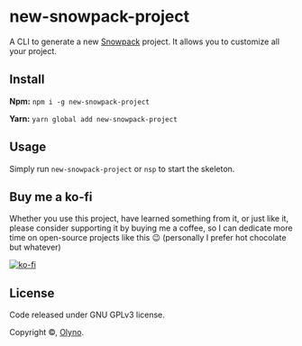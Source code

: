 # new-snowpack-project

A CLI to generate a new [Snowpack](https://www.snowpack.dev) project. It allows you to customize all your project.

## Install

**Npm:** ``npm i -g new-snowpack-project``

**Yarn:** ``yarn global add new-snowpack-project``

## Usage

Simply run ``new-snowpack-project`` or ``nsp`` to start the skeleton.

## Buy me a ko-fi

Whether you use this project, have learned something from it, or just like it, please consider supporting it by buying me a coffee, so I can dedicate more time on open-source projects like this 😉 (personally I prefer hot chocolate but whatever)

[![ko-fi](https://www.ko-fi.com/img/githubbutton_sm.svg)](https://ko-fi.com/olyno)

## License

Code released under GNU GPLv3 license.

Copyright ©, [Olyno](https://github.com/Olyno).